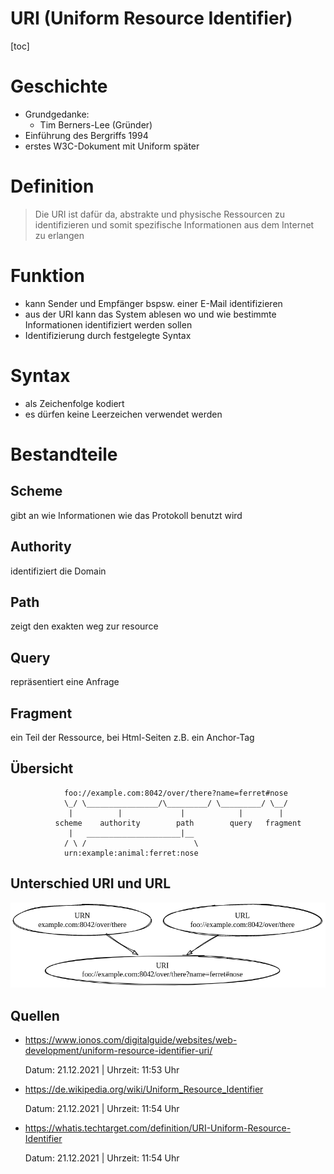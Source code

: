 URI (Uniform Resource Identifier)
=================================

[toc]

# Geschichte 
- Grundgedanke: 
  - Tim Berners-Lee (Gründer)
- Einführung des Bergriffs 1994 
- erstes W3C-Dokument mit Uniform später

# Definition

> Die URI ist dafür da, abstrakte und physische Ressourcen zu identifizieren und somit spezifische Informationen aus dem Internet zu erlangen

# Funktion

- kann Sender und Empfänger bspsw. einer E-Mail identifizieren 
- aus der URI kann das System ablesen wo und wie bestimmte Informationen identifiziert werden sollen
- Identifizierung durch festgelegte Syntax

# Syntax

- als Zeichenfolge kodiert 
- es dürfen keine Leerzeichen verwendet werden

# Bestandteile

## Scheme

gibt an wie Informationen wie das Protokoll benutzt wird

## Authority

identifiziert die Domain

## Path

zeigt den exakten weg zur resource

## Query

repräsentiert eine Anfrage
  

## Fragment

ein Teil der Ressource, bei Html-Seiten z.B. ein Anchor-Tag

## Übersicht

~~~    '
            foo://example.com:8042/over/there?name=ferret#nose
            \_/ \________________/\_________/ \_________/ \__/
             |          |             |            |        |
          scheme    authority        path        query   fragment
             |   _____________________|__
            / \ /                        \
            urn:example:animal:ferret:nose
~~~

## Unterschied URI und URL

![URI=URL U URN](URI-URL-URN.png)


## Quellen

- https://www.ionos.com/digitalguide/websites/web-development/uniform-resource-identifier-uri/

  Datum: 21.12.2021  |  Uhrzeit: 11:53 Uhr 

- https://de.wikipedia.org/wiki/Uniform_Resource_Identifier

  Datum: 21.12.2021  |  Uhrzeit: 11:54 Uhr

- https://whatis.techtarget.com/definition/URI-Uniform-Resource-Identifier

  Datum: 21.12.2021  |  Uhrzeit: 11:54 Uhr 
